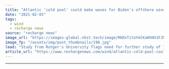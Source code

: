 ```yaml
---
title: "Atlantic 'cold pool' could make waves for Biden's offshore wind build"
date: "2021-02-03"
tags: 
  - wind
  - recharge news
source: "recharge news"
image_url: "https://images-global.nhst.tech/image/MkRxTitoYmlKaHhHU1FJMXFQZitDU3dqcUlBRkdEUnZYY0pGc1JnVWFwRT0=/nhst/binary/0b1cfe343b7919c82000fc6167b93122"
image_fp: "/assets/img/post_thumbnails/190.jpg"
lead: "Study from Rutger's University flags need for further study of fisheries-rich area set to see 28GW expansion of turbine fleet to 2030"
article_url: "https://www.rechargenews.com/wind/atlantic-cold-pool-could-make-waves-for-bidens-offshore-wind-build/2-1-956793"
---
```


---

